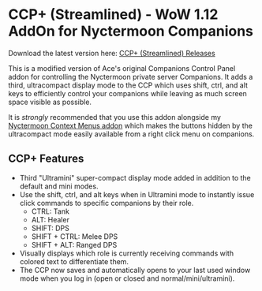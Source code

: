 # CCP+ (Streamlined) - WoW 1.12 AddOn for Nyctermoon Companions

Download the latest version here: [CCP+ (Streamlined) Releases](https://github.com/liminalwarmth/CCP-Streamlined/releases/)

This is a modified version of Ace's original Companions Control Panel addon for controlling the Nyctermoon private server Companions. It adds a third, ultracompact display mode to the CCP which uses shift, ctrl, and alt keys to efficiently control your companions while leaving as much screen space visible as possible.

It is _strongly_ recommended that you use this addon alongside my [Nyctermoon Context Menus addon](https://github.com/liminalwarmth/NyctermoonContextMenus) which makes the buttons hidden by the ultracompact mode easily available from a right click menu on companions.

## CCP+ Features

- Third "Ultramini" super-compact display mode added in addition to the default and mini modes.
- Use the shift, ctrl, and alt keys when in Ultramini mode to instantly issue click commands to specific companions by their role.
  - CTRL: Tank
  - ALT: Healer
  - SHIFT: DPS
  - SHIFT + CTRL: Melee DPS
  - SHIFT + ALT: Ranged DPS
- Visually displays which role is currently receiving commands with colored text to differentiate them.
- The CCP now saves and automatically opens to your last used window mode when you log in (open or closed and normal/mini/ultramini).

